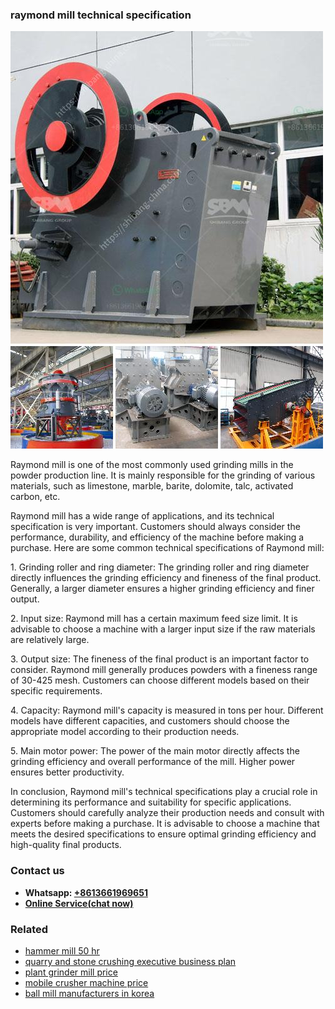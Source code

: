<h3>raymond mill technical specification</h3><img src='1708408510.jpg' alt=''><p>Raymond mill is one of the most commonly used grinding mills in the powder production line. It is mainly responsible for the grinding of various materials, such as limestone, marble, barite, dolomite, talc, activated carbon, etc.</p><p>Raymond mill has a wide range of applications, and its technical specification is very important. Customers should always consider the performance, durability, and efficiency of the machine before making a purchase. Here are some common technical specifications of Raymond mill:</p><p>1. Grinding roller and ring diameter: The grinding roller and ring diameter directly influences the grinding efficiency and fineness of the final product. Generally, a larger diameter ensures a higher grinding efficiency and finer output.</p><p>2. Input size: Raymond mill has a certain maximum feed size limit. It is advisable to choose a machine with a larger input size if the raw materials are relatively large.</p><p>3. Output size: The fineness of the final product is an important factor to consider. Raymond mill generally produces powders with a fineness range of 30-425 mesh. Customers can choose different models based on their specific requirements.</p><p>4. Capacity: Raymond mill's capacity is measured in tons per hour. Different models have different capacities, and customers should choose the appropriate model according to their production needs.</p><p>5. Main motor power: The power of the main motor directly affects the grinding efficiency and overall performance of the mill. Higher power ensures better productivity.</p><p>In conclusion, Raymond mill's technical specifications play a crucial role in determining its performance and suitability for specific applications. Customers should carefully analyze their production needs and consult with experts before making a purchase. It is advisable to choose a machine that meets the desired specifications to ensure optimal grinding efficiency and high-quality final products.</p><h3>Contact us</h3><ul><li><strong>Whatsapp:&nbsp;<a href="https://wa.me/8613661969651">+8613661969651</a></strong></li><li><a href="https://swt.shibang-china.com/?git&amp;zhl&amp;raymond mill technical specification"><strong>Online Service(chat now)</strong></a></li></ul><h3>Related</h3><ul><li><a href='hammer mill 50 hr.md'>hammer mill 50 hr</a></li><li><a href='quarry and stone crushing executive business plan.md'>quarry and stone crushing executive business plan</a></li><li><a href='plant grinder mill price.md'>plant grinder mill price</a></li><li><a href='mobile crusher machine price.md'>mobile crusher machine price</a></li><li><a href='ball mill manufacturers in korea.md'>ball mill manufacturers in korea</a></li></ul>